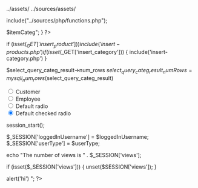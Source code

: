 ../assets/
../sources/assets/


<?php
include("../php/db.php")
?>


<!-- Connect to database -->

<?php
// Connect to database
include("../sources/php/db.php");
?>

include("../sources/php/functions.php");


<?php
$select_query = "SELECT * FROM `itemcategory`";
$query_result = mysqli_query($mysql, $select_query);
while ($row = mysqli_fetch_assoc($query_result)) {
    $itemCategId = $row['categoryId'];
    $itemCateg = $row['category'];
    echo "<option value='$itemCategId'>$itemCateg</option>";
}
?>


if (isset($_GET['insert_product'])) {
    include('insert-products.php')
}
if (isset($_GET['insert_category'])) {
    include('insert-category.php')
}


$select_query_categ_result->num_rows
$select_query_categ_result_numRows = mysqli_num_rows($select_query_categ_result)


<input type="radio" id="customer" name="userType" value="customer">
<label for="customer">Customer</label><br>
<input type="radio" id="employee" name="userType" value="employee">
<label for="employee">Employee</label><br>

<div class="form-check form-floating mb-3">
    <input class="form-check-input form-control rounded-3" type="radio" name="flexRadioDefault" id="flexRadioDefault1">
    <label class="form-check-label" for="flexRadioDefault1">Default radio</label>
</div>
<div class="form-check form-floating mb-3">
    <input class="form-check-input form-control rounded-3" type="radio" name="flexRadioDefault" id="flexRadioDefault2" checked>
    <label class="form-check-label" for="flexRadioDefault2">Default checked radio</label>
</div>



session_start();

$_SESSION['loggedInUsername'] = $loggedInUsername;
$_SESSION['userType'] = $userType;

echo "The number of views is " . $_SESSION['views'];

if (isset($_SESSION['views'])) {
    unset($SESSION['views']);
}


<?php
echo "<script> alert('hi') </script>";
?>



<!-- Linking Font Awesome -->
<link rel="stylesheet" href="https://cdnjs.cloudflare.com/ajax/libs/font-awesome/6.6.0/css/all.min.css">

<!-- Linking Animate CSS -->
<link rel="stylesheet" href="https://cdnjs.cloudflare.com/ajax/libs/animate.css/4.1.1/animate.min.css">
